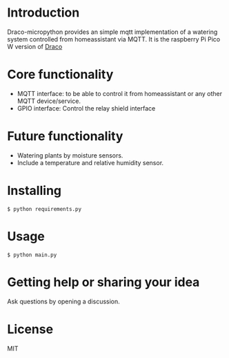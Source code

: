 Introduction
============

Draco-micropython provides an simple mqtt implementation of a watering system controlled from homeassistant via MQTT.
It is the raspberry Pi Pico W version of [Draco](https://github.com/jpizquierdo/Draco)


Core functionality
============
- MQTT interface: to be able to control it from homeassistant or any other MQTT device/service.
- GPIO interface: Control the relay shield interface


Future functionality
============
- Watering plants by moisture sensors.
- Include a temperature and relative humidity sensor.

Installing
============
    $ python requirements.py

Usage
============
    $ python main.py

Getting help or sharing your idea
============
Ask questions by opening a discussion.

License
============
MIT
